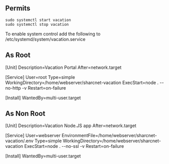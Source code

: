 ## Permits
    sudo systemctl start vacation
    sudo systemctl stop vacation

To enable system control add the following to /etc/systemd/system/vacation.service

## As Root

[Unit]
Description=Vacation Portal
After=network.target

[Service]
User=root
Type=simple
WorkingDirectory=/home/webserver/sharcnet-vacation
ExecStart=node . --no-http -v
Restart=on-failure

[Install]
WantedBy=multi-user.target

## As Non Root

[Unit]
Description=Vacation Node.JS app
After=network.target

[Service]
User=webserver
EnvironmentFile=/home/webserver/sharcnet-vacation/.env
Type=simple
WorkingDirectory=/home/webserver/sharcnet-vacation
ExecStart=node . --no-ssl -v
Restart=on-failure

[Install]
WantedBy=multi-user.target